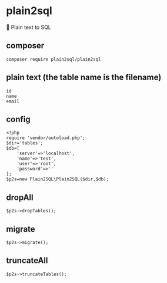 # plain2sql
:pencil: Plain text to SQL

## composer
	composer require plain2sql/plain2sql
	
## plain text (the table name is the filename)
```
id
name
email
```
	
## config
```
<?php
require 'vendor/autoload.php';
$dir='tables';
$db=[
	'server'=>'localhost',
	'name'=>'test',
	'user'=>'root',
	'password'=>''
];
$p2s=new Plain2SQL\Plain2SQL($dir,$db);
```

## dropAll
	$p2s->dropTables();

## migrate
	$p2s->migrate();

## truncateAll
	$p2s->truncateTables();

